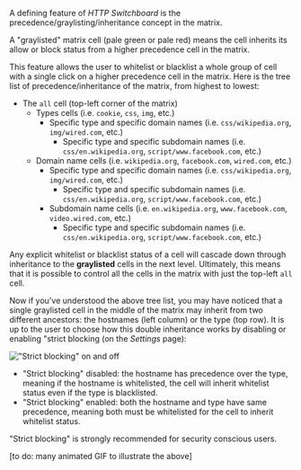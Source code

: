 A defining feature of *HTTP Switchboard* is the precedence/graylisting/inheritance concept in the matrix.

A "graylisted" matrix cell (pale green or pale red) means the cell inherits its allow or block status from a higher precedence cell in the matrix.

This feature allows the user to whitelist or blacklist a whole group of cell with a single click on a higher precedence cell in the matrix. Here is the tree list of precedence/inheritance of the matrix, from highest to lowest:

- The `all` cell (top-left corner of the matrix)
    * Types cells (i.e. `cookie`, `css`, `img`, etc.)
        - Specific type and specific domain names (i.e. `css/wikipedia.org`, `img/wired.com`, etc.)
            * Specific type and specific subdomain names (i.e. `css/en.wikipedia.org`, `script/www.facebook.com`, etc.)
    * Domain name cells (i.e. `wikipedia.org`, `facebook.com`, `wired.com`, etc.)
        - Specific type and specific domain names (i.e. `css/wikipedia.org`, `img/wired.com`, etc.)
            * Specific type and specific subdomain names (i.e. `css/en.wikipedia.org`, `script/www.facebook.com`, etc.)
        - Subdomain name cells (i.e. `en.wikipedia.org`, `www.facebook.com`, `video.wired.com`, etc.)
            * Specific type and specific subdomain names (i.e. `css/en.wikipedia.org`, `script/www.facebook.com`, etc.)

Any explicit whitelist or blacklist status of a cell will cascade down through inheritance to the **graylisted** cells in the next level. Ultimately, this means that it is possible to control all the cells in the matrix with just the top-left `all` cell.

Now if you've understood the above tree list, you may have noticed that a single graylisted cell in the middle of the matrix may inherit from two different ancestors: the hostnames (left column) or the type (top row). It is up to the user to choose how this double inheritance works by disabling or enabling "strict blocking (on the *Settings* page):

!["Strict blocking" on and off](https://raw.github.com/gorhill/httpswitchboard/master/doc/img/strict-blocking.gif)

- "Strict blocking" disabled: the hostname has precedence over the type, meaning if the hostname is whitelisted, the cell will inherit whitelist status even if the type is blacklisted.
- "Strict blocking" enabled: both the hostname and type have same precedence, meaning both must be whitelisted for the cell to inherit whitelist status.

"Strict blocking" is strongly recommended for security conscious users.

[to do: many animated GIF to illustrate the above]